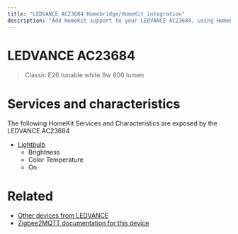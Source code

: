 ```yaml
---
title: "LEDVANCE AC23684 Homebridge/HomeKit integration"
description: "Add HomeKit support to your LEDVANCE AC23684, using Homebridge, Zigbee2MQTT and homebridge-z2m."
---
```

<!---
This file has been GENERATED using src/docgen/docgen.ts
DO NOT EDIT THIS FILE MANUALLY!
-->
# LEDVANCE AC23684
> Classic E26 tunable white 9w 800 lumen


# Services and characteristics
The following HomeKit Services and Characteristics are exposed by
the LEDVANCE AC23684

* [Lightbulb](../../light.md)
  * Brightness
  * Color Temperature
  * On


# Related
* [Other devices from LEDVANCE](../index.md#ledvance)
* [Zigbee2MQTT documentation for this device](https://www.zigbee2mqtt.io/devices/AC23684.html)
